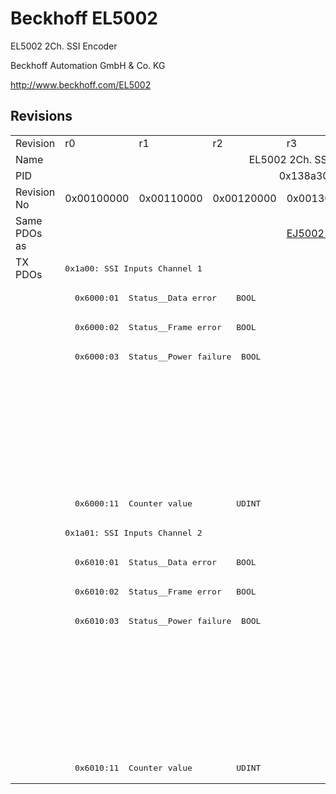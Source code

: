 # Beckhoff EL5002

EL5002 2Ch. SSI Encoder

Beckhoff Automation GmbH & Co. KG

http://www.beckhoff.com/EL5002

## Revisions
<table>
<tr >
<td>Revision</td>
<td><div class="foo">r0</div></td>
<td><div class="foo">r1</div></td>
<td><div class="foo">r2</div></td>
<td><div class="foo">r3</div></td>
<td><div class="foo">r4</div></td>
</tr>
<tr >
<td>Name</td>
<td colspan=5 align="center"><div class="foo">EL5002 2Ch. SSI Encoder</div></td>
</tr>
<tr >
<td>PID</td>
<td colspan=5 align="center"><div class="foo">0x138a3052</div></td>
</tr>
<tr >
<td>Revision No</td>
<td><div class="foo">0x00100000</div></td>
<td><div class="foo">0x00110000</div></td>
<td><div class="foo">0x00120000</div></td>
<td><div class="foo">0x00130000</div></td>
<td><div class="foo">0x00140000</div></td>
</tr>
<tr >
<td>Same PDOs as</td>
<td colspan=3 align="center"><div class="foo"></div></td>
<td><div class="foo"><a href="EJ5002">EJ5002 r0</a></div></td>
<td><div class="foo"><a href="EJ5002">EJ5002 r1</a></div></td>
</tr>
<tr class="txpdo pdosection">
<td rowspan=18 valign=top>TX PDOs</td>
<td colspan=5 align="left"><pre>0x1a00: SSI Inputs Channel 1</pre></td>
<td></td>
</tr>
<tr class="txpdo">
<td colspan=5 align="left"><pre>  0x6000:01  Status__Data error    BOOL</pre></td>
</tr>
<tr class="txpdo">
<td colspan=5 align="left"><pre>  0x6000:02  Status__Frame error   BOOL</pre></td>
</tr>
<tr class="txpdo">
<td colspan=5 align="left"><pre>  0x6000:03  Status__Power failure  BOOL</pre></td>
</tr>
<tr class="txpdo">
<td colspan=4 align="left"></td>
<td><pre>  0x6000:04  Status__Data mismatch  BOOL</pre></td>
</tr>
<tr class="txpdo">
<td colspan=4 align="left"></td>
<td><pre>  0x6000:0e  Status__Sync error    BOOL</pre></td>
</tr>
<tr class="txpdo">
<td colspan=4 align="left"></td>
<td><pre>  0x6000:0f  Status__TxPDO State   BOOL</pre></td>
</tr>
<tr class="txpdo">
<td colspan=4 align="left"></td>
<td><pre>  0x6000:10  Status__TxPDO Toggle  BOOL</pre></td>
</tr>
<tr class="txpdo">
<td colspan=5 align="left"><pre>  0x6000:11  Counter value         UDINT</pre></td>
</tr>
<tr class="txpdo pdosection">
<td colspan=5 align="left"><pre>0x1a01: SSI Inputs Channel 2</pre></td>
</tr>
<tr class="txpdo">
<td colspan=5 align="left"><pre>  0x6010:01  Status__Data error    BOOL</pre></td>
</tr>
<tr class="txpdo">
<td colspan=5 align="left"><pre>  0x6010:02  Status__Frame error   BOOL</pre></td>
</tr>
<tr class="txpdo">
<td colspan=5 align="left"><pre>  0x6010:03  Status__Power failure  BOOL</pre></td>
</tr>
<tr class="txpdo">
<td colspan=4 align="left"></td>
<td><pre>  0x6010:04  Status__Data mismatch  BOOL</pre></td>
</tr>
<tr class="txpdo">
<td colspan=4 align="left"></td>
<td><pre>  0x6010:0e  Status__Sync error    BOOL</pre></td>
</tr>
<tr class="txpdo">
<td colspan=4 align="left"></td>
<td><pre>  0x6010:0f  Status__TxPDO State   BOOL</pre></td>
</tr>
<tr class="txpdo">
<td colspan=4 align="left"></td>
<td><pre>  0x6010:10  Status__TxPDO Toggle  BOOL</pre></td>
</tr>
<tr class="txpdo">
<td colspan=5 align="left"><pre>  0x6010:11  Counter value         UDINT</pre></td>
</tr>
</table>
